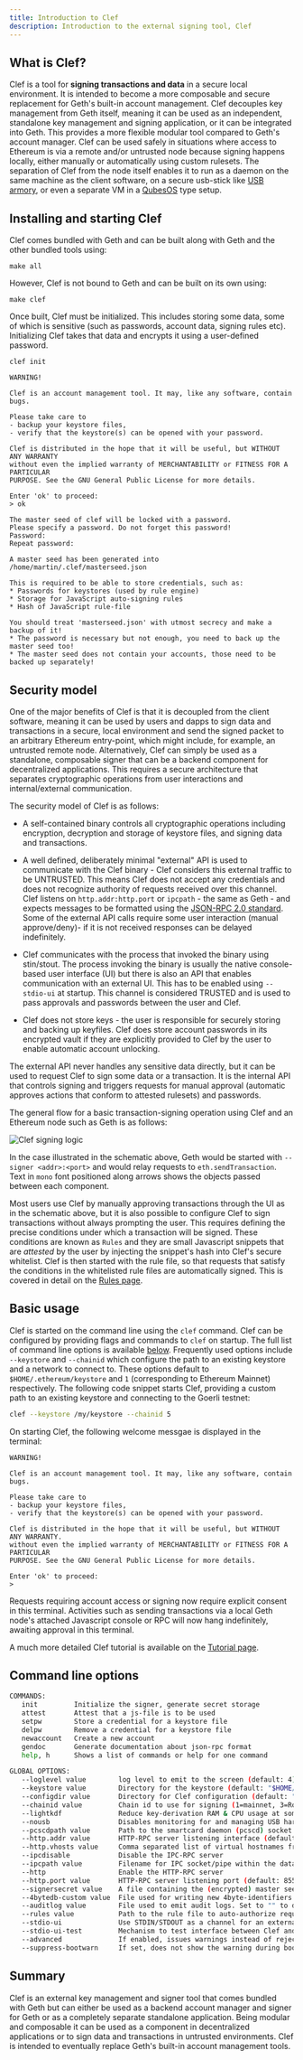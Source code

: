 ```yaml
---
title: Introduction to Clef
description: Introduction to the external signing tool, Clef
---
```


## What is Clef?

Clef is a tool for **signing transactions and data** in a secure local environment. It is intended to become a more composable and secure replacement for Geth's built-in account management. Clef decouples key management from Geth itself, meaning it can be used as an independent, standalone key management and signing application, or it can be integrated into Geth. This provides a more flexible modular tool compared to Geth's account manager. Clef can be used safely in situations where access to Ethereum is via a remote and/or untrusted node because signing happens locally, either manually or automatically using custom rulesets. The separation of Clef from the node itself enables it to run as a daemon on the same machine as the client software, on a secure usb-stick like [USB armory](https://inversepath.com/usbarmory), or even a separate VM in a [QubesOS](https://www.qubes-os.org/) type setup.

## Installing and starting Clef

Clef comes bundled with Geth and can be built along with Geth and the other bundled tools using:

`make all`

However, Clef is not bound to Geth and can be built on its own using:

`make clef`

Once built, Clef must be initialized. This includes storing some data, some of which is sensitive (such as passwords, account data, signing rules etc). Initializing Clef takes that data and encrypts it using a user-defined password.

`clef init`

```terminal
WARNING!

Clef is an account management tool. It may, like any software, contain bugs.

Please take care to
- backup your keystore files,
- verify that the keystore(s) can be opened with your password.

Clef is distributed in the hope that it will be useful, but WITHOUT ANY WARRANTY
without even the implied warranty of MERCHANTABILITY or FITNESS FOR A PARTICULAR
PURPOSE. See the GNU General Public License for more details.

Enter 'ok' to proceed:
> ok

The master seed of clef will be locked with a password.
Please specify a password. Do not forget this password!
Password:
Repeat password:

A master seed has been generated into /home/martin/.clef/masterseed.json

This is required to be able to store credentials, such as:
* Passwords for keystores (used by rule engine)
* Storage for JavaScript auto-signing rules
* Hash of JavaScript rule-file

You should treat 'masterseed.json' with utmost secrecy and make a backup of it!
* The password is necessary but not enough, you need to back up the master seed too!
* The master seed does not contain your accounts, those need to be backed up separately!
```

## Security model

One of the major benefits of Clef is that it is decoupled from the client software, meaning it can be used by users and dapps to sign data and transactions in a secure, local environment and send the signed packet to an arbitrary Ethereum entry-point, which might include, for example, an untrusted remote node. Alternatively, Clef can simply be used as a standalone, composable signer that can be a backend component for decentralized applications. This requires a secure architecture that separates cryptographic operations from user interactions and internal/external communication.

The security model of Clef is as follows:

* A self-contained binary controls all cryptographic operations including encryption, decryption and storage of keystore files, and signing data and transactions.

* A well defined, deliberately minimal "external" API is used to communicate with the Clef binary - Clef considers this external traffic to be UNTRUSTED. This means Clef does not accept any credentials and does not recognize authority of requests received over this channel. Clef listens on `http.addr:http.port` or `ipcpath` - the same as Geth - and expects messages to be formatted using the [JSON-RPC 2.0 standard](https://www.jsonrpc.org/specification). Some of the external API calls require some user interaction (manual approve/deny)- if it is not received responses can be delayed indefinitely.

* Clef communicates with the process that invoked the binary using stin/stout. The process invoking the binary is usually the native console-based user interface (UI) but there is also an API that enables communication with an external UI. This has to be enabled using `--stdio-ui` at startup. This channel is considered TRUSTED and is used to pass approvals and passwords between the user and Clef. 

* Clef does not store keys - the user is responsible for securely storing and backing up keyfiles. Clef does store account passwords in its encrypted vault if they are explicitly provided to Clef by the user to enable automatic account unlocking.

The external API never handles any sensitive data directly, but it can be used to request Clef to sign some data or a transaction. It is the internal API that controls signing and triggers requests for manual approval (automatic approves actions that conform to attested rulesets) and passwords.

The general flow for a basic transaction-signing operation using Clef and an Ethereum node such as Geth is as follows:

![Clef signing logic](/assets/clef_sign_flow.png)

In the case illustrated in the schematic above, Geth would be started with `--signer <addr>:<port>` and would relay requests to `eth.sendTransaction`. Text in `mono` font positioned along arrows shows the objects passed between each component.

Most users use Clef by manually approving transactions through the UI as in the schematic above, but it is also possible to configure Clef to sign transactions without always prompting the user. This requires defining the precise conditions under which a transaction will be signed. These conditions are known as `Rules` and they are small Javascript snippets that are *attested* by the user by injecting the snippet's hash into Clef's secure whitelist. Clef is then started with the rule file, so that requests that satisfy the conditions in the whitelisted rule files are automatically signed. This is covered in detail on the [Rules page](/content/docs/tools/Clef/rules).

## Basic usage

Clef is started on the command line using the `clef` command. Clef can be configured by providing flags and commands to `clef` on startup. The full list of command line options is available [below](#command-line-options). Frequently used options include `--keystore` and `--chainid` which configure the path to an existing keystore and a network to connect to. These options default to `$HOME/.ethereum/keystore` and `1` (corresponding to Ethereum Mainnet) respectively. The following code snippet starts Clef, providing a custom path to an existing keystore and connecting to the Goerli testnet:

```sh
clef --keystore /my/keystore --chainid 5
```

On starting Clef, the following welcome messgae is displayed in the terminal:

```terminal
WARNING!

Clef is an account management tool. It may, like any software, contain bugs.

Please take care to
- backup your keystore files,
- verify that the keystore(s) can be opened with your password.

Clef is distributed in the hope that it will be useful, but WITHOUT ANY WARRANTY.
without even the implied warranty of MERCHANTABILITY or FITNESS FOR A PARTICULAR
PURPOSE. See the GNU General Public License for more details.

Enter 'ok' to proceed:
>
```

Requests requiring account access or signing now require explicit consent in this terminal. Activities such as sending transactions via a local Geth node's attached Javascript console or RPC will now hang indefinitely, awaiting approval in this terminal.

A much more detailed Clef tutorial is available on the [Tutorial page](/content/docs/tools/Clef/tutorial).

## Command line options

```sh
COMMANDS:
   init         Initialize the signer, generate secret storage
   attest       Attest that a js-file is to be used
   setpw        Store a credential for a keystore file
   delpw        Remove a credential for a keystore file
   newaccount   Create a new account
   gendoc       Generate documentation about json-rpc format
   help, h      Shows a list of commands or help for one command

GLOBAL OPTIONS:
   --loglevel value        log level to emit to the screen (default: 4)
   --keystore value        Directory for the keystore (default: "$HOME/.ethereum/keystore")
   --configdir value       Directory for Clef configuration (default: "$HOME/.clef")
   --chainid value         Chain id to use for signing (1=mainnet, 3=Ropsten, 4=Rinkeby, 5=Goerli) (default: 1)
   --lightkdf              Reduce key-derivation RAM & CPU usage at some expense of KDF strength
   --nousb                 Disables monitoring for and managing USB hardware wallets
   --pcscdpath value       Path to the smartcard daemon (pcscd) socket file (default: "/run/pcscd/pcscd.comm")
   --http.addr value       HTTP-RPC server listening interface (default: "localhost")
   --http.vhosts value     Comma separated list of virtual hostnames from which to accept requests (server enforced). Accepts '*' wildcard. (default: "localhost")
   --ipcdisable            Disable the IPC-RPC server
   --ipcpath value         Filename for IPC socket/pipe within the datadir (explicit paths escape it)
   --http                  Enable the HTTP-RPC server
   --http.port value       HTTP-RPC server listening port (default: 8550)
   --signersecret value    A file containing the (encrypted) master seed to encrypt Clef data, e.g. keystore credentials and ruleset hash
   --4bytedb-custom value  File used for writing new 4byte-identifiers submitted via API (default: "./4byte-custom.json")
   --auditlog value        File used to emit audit logs. Set to "" to disable (default: "audit.log")
   --rules value           Path to the rule file to auto-authorize requests with
   --stdio-ui              Use STDIN/STDOUT as a channel for an external UI. This means that an STDIN/STDOUT is used for RPC-communication with a e.g. a graphical user interface, and can be used when Clef is started by an external process.
   --stdio-ui-test         Mechanism to test interface between Clef and UI. Requires 'stdio-ui'.
   --advanced              If enabled, issues warnings instead of rejections for suspicious requests. Default off
   --suppress-bootwarn     If set, does not show the warning during boot
```

## Summary

Clef is an external key management and signer tool that comes bundled with Geth but can either be used as a backend account manager and signer for Geth or as a completely separate standalone application. Being modular and composable it can be used as a component in decentralized applications or to sign data and transactions in untrusted environments. Clef is intended to eventually replace Geth's built-in account management tools.
 